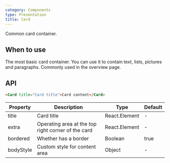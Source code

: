 ```yaml
---
category: Components
type: Presentation
title: Card
---
```


Common card container.

## When to use

The most basic card container. You can use it to contain text, lists, pictures and paragraphs. Commonly used in the overview page.

## API

```html
<Card title="Card title">Card content</Card>
```

| Property     | Description           | Type     | Default       |
|----------|----------------|----------|--------------|
| title    | Card title | React.Element   |  -  |
| extra    | Operating area at the top right corner of the card | React.Element   | - |
| bordered | Whether has a border | Boolean   |  true  |
| bodyStyle | Custom style for content area | Object   |  -  |

